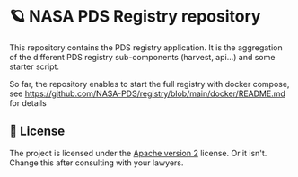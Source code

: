 # 🪐 NASA PDS Registry repository

This repository contains the PDS registry application. It is the aggregation of the different PDS registry sub-components (harvest, api...) and some starter script.

So far, the repository enables to start the full registry with docker compose, see https://github.com/NASA-PDS/registry/blob/main/docker/README.md for details



## 📃 License

The project is licensed under the [Apache version 2](LICENSE.md) license. Or it isn't. Change this after consulting with your lawyers.
